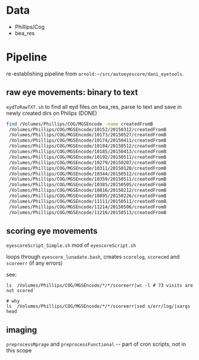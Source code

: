 # Data
- Phillips/Cog
- bea_res

# Pipeline

re-establishing pipeline from `arnold:~/src/autoeyescore/dani_eyetools`.

## raw eye movements: binary to text
 `eydToRawTXT.sh` to find all eyd files on bea_res, parse to text and save in newly created dirs on Philips (DONE)
```bash
find /Volumes/Phillips/COG/MGSEncode -name createdFromB                 
 /Volumes/Phillips/COG/MGSEncode/10152/20150312/createdFromB
 /Volumes/Phillips/COG/MGSEncode/10173/20150527/createdFromB
 /Volumes/Phillips/COG/MGSEncode/10174/20150411/createdFromB
 /Volumes/Phillips/COG/MGSEncode/10184/20150512/createdFromB
 /Volumes/Phillips/COG/MGSEncode/10185/20150413/createdFromB
 /Volumes/Phillips/COG/MGSEncode/10192/20150511/createdFromB
 /Volumes/Phillips/COG/MGSEncode/10279/20150207/createdFromB
 /Volumes/Phillips/COG/MGSEncode/10311/20150120/createdFromB
 /Volumes/Phillips/COG/MGSEncode/10344/20150512/createdFromB
 /Volumes/Phillips/COG/MGSEncode/10359/20150511/createdFromB
 /Volumes/Phillips/COG/MGSEncode/10385/20150505/createdFromB
 /Volumes/Phillips/COG/MGSEncode/10816/20150212/createdFromB
 /Volumes/Phillips/COG/MGSEncode/10895/20150226/createdFromB
 /Volumes/Phillips/COG/MGSEncode/11111/20150511/createdFromB
 /Volumes/Phillips/COG/MGSEncode/11214/20150506/createdFromB
 /Volumes/Phillips/COG/MGSEncode/11216/20150513/createdFromB

```

## scoring eye movements
`eyescoreScript_Simple.sh` mod of `eyescoreScript.sh`

loops through `eyescore_lunadate.bash`, creates `scorelog`, `scorecmd` and `scoreerr` (if any errors)

see:
```
ls  /Volumes/Phillips/COG/MGSEncode/*/*/scoreerr|wc -l # 73 visits are not scored`

# why
ls  /Volumes/Phillips/COG/MGSEncode/*/*/scoreerr|sed s/err/log/|xargs head
```

## imaging
 `preprocessMprage` and `preprocessFunctional` -- part of cron scripts, not in this scope
